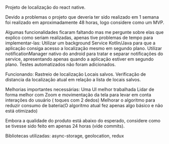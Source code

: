 Projeto de localização do react native.

Devido a problemas o projeto que deveria ter sido realizado em 1 semana foi realizado em aproximadamente 48 horas, logo considere como um MVP.

Algumas funcionalidades ficaram faltando mas me pergunte sobre elas que explico como seriam realizadas, apenas tive problemas de tempo para implementar-las:
Utilizar um background Service Kotlin/Java para que a aplicação consiga acesso a localização mesmo em segundo plano.
Utilizar notificationManager nativo do android para tratar e separar notificações do service, apresentando apenas quando a aplicação estiver em segundo plano.
Testes automatizados não foram adicionados.

Funcionando:
Rastreio de localização
Locais salvos.
Verificação de distancia da localização atual em relação a lista de locais salvos.

Melhorias importantes necessárias:
Uma UI melhor trabalhada
Lidar de forma melhor com Zoom e movimentação da tela para levar em conta interações do usuário ( toques com 2 dedos)
Melhorar o algoritmo para reduzir consumo de bateria(O algoritmo atual fez apenas algo básico e não está otimizado)

Embora a qualidade do produto está abaixo do esperado, considere como se tivesse sido feito em apenas 24 horas (vide commits).

Bibliotecas utilizadas:
async-storage, geolocation, redux
